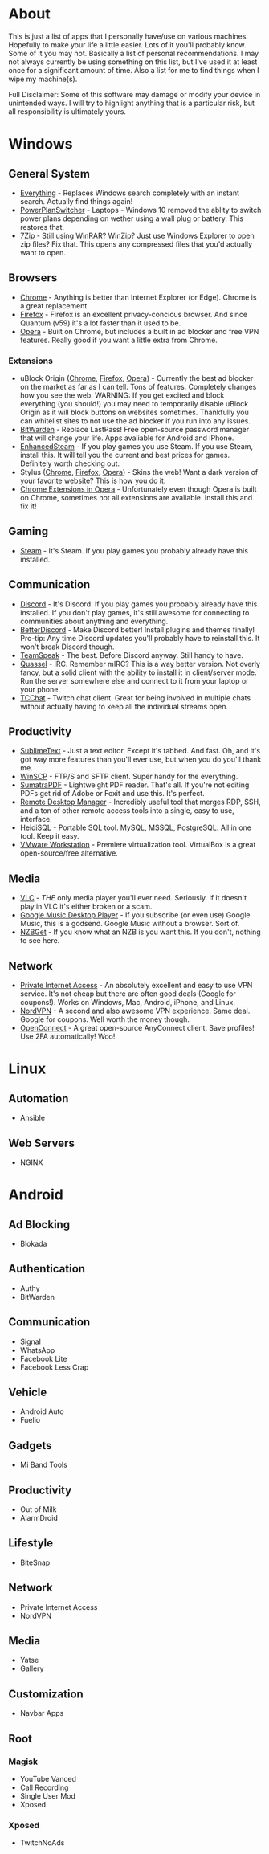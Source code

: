 # About
This is just a list of apps that I personally have/use on various machines. Hopefully to make your life a little easier. Lots of it you'll probably know. Some of it you may not. Basically a list of personal recommendations. I may not always currently be using something on this list, but I've used it at least once for a significant amount of time. Also a list for me to find things when I wipe my machine(s).

Full Disclaimer: Some of this software may damage or modify your device in unintended ways. I will try to highlight anything that is a particular risk, but all responsibility is ultimately yours.


# Windows
## General System
* [Everything](https://www.voidtools.com/) - Replaces Windows search completely with an instant search. Actually find things again!
* [PowerPlanSwitcher](https://www.microsoft.com/store/productId/9NBLGGH556L3) - Laptops - Windows 10 removed the ablity to switch power plans depending on wether using a wall plug or battery. This restores that.
* [7Zip](https://www.7-zip.org/) - Still using WinRAR? WinZip? Just use Windows Explorer to open zip files? Fix that. This opens any compressed files that you'd actually want to open.

## Browsers
* [Chrome](https://www.google.com/chrome/) - Anything is better than Internet Explorer (or Edge). Chrome is a great replacement.
* [Firefox](https://www.mozilla.org/en-US/firefox/new/) - Firefox is an excellent privacy-concious browser. And since Quantum (v59) it's a lot faster than it used to be.
* [Opera](https://www.opera.com/) - Built on Chrome, but includes a built in ad blocker and free VPN features. Really good if you want a little extra from Chrome.

### Extensions
* uBlock Origin ([Chrome](https://chrome.google.com/webstore/detail/ublock-origin/cjpalhdlnbpafiamejdnhcphjbkeiagm?hl=en), [Firefox](https://addons.mozilla.org/en-US/firefox/addon/ublock-origin/), [Opera](https://addons.opera.com/en/extensions/details/ublock/)) - Currently the best ad blocker on the market as far as I can tell. Tons of features. Completely changes how you see the web. WARNING: If you get excited and block everything (you should!) you may need to temporarily disable uBlock Origin as it will block buttons on websites sometimes. Thankfully you can whitelist sites to not use the ad blocker if you run into any issues.
* [BitWarden](https://bitwarden.com/#download) - Replace LastPass! Free open-source password manager that will change your life. Apps avaliable for Android and iPhone. 
* [EnhancedSteam](http://www.enhancedsteam.com/) - If you play games you use Steam. If you use Steam, install this. It will tell you the current and best prices for games. Definitely worth checking out.
* Stylus ([Chrome](https://chrome.google.com/webstore/detail/stylus/clngdbkpkpeebahjckkjfobafhncgmne?hl=en), [Firefox](https://addons.mozilla.org/en-US/firefox/addon/styl-us/), [Opera](https://addons.opera.com/en/extensions/details/stylus/)) - Skins the web! Want a dark version of your favorite website? This is how you do it.
* [Chrome Extensions in Opera](https://addons.opera.com/en/extensions/details/install-chrome-extensions/) - Unfortunately even though Opera is built on Chrome, sometimes not all extensions are avaliable. Install this and fix it!

## Gaming
* [Steam](http://store.steampowered.com/about/) - It's Steam. If you play games you probably already have this installed.

## Communication
* [Discord](https://discordapp.com/) - It's Discord. If you play games you probably already have this installed. If you don't play games, it's still awesome for connecting to communities about anything and everything.
* [BetterDiscord](https://betterdiscord.net/home/) - Make Discord better! Install plugins and themes finally! Pro-tip: Any time Discord updates you'll probably have to reinstall this. It won't break Discord though.
* [TeamSpeak](https://www.teamspeak.com/en/downloads) - The best. Before Discord anyway. Still handy to have.
* [Quassel](https://quassel-irc.org/) - IRC. Remember mIRC? This is a way better version. Not overly fancy, but a solid client with the ability to install it in client/server mode. Run the server somewhere else and connect to it from your laptop or your phone.
* [TCChat](https://gettc.xyz/) - Twitch chat client. Great for being involved in multiple chats without actually having to keep all the individual streams open.

## Productivity
* [SublimeText](https://www.sublimetext.com/) - Just a text editor. Except it's tabbed. And fast. Oh, and it's got way more features than you'll ever use, but when you do you'll thank me.
* [WinSCP](https://winscp.net/eng/download.php) - FTP/S and SFTP client. Super handy for the everything.
* [SumatraPDF](https://www.sumatrapdfreader.org/free-pdf-reader.html) - Lightweight PDF reader. That's all. If you're not editing PDFs get rid of Adobe or Foxit and use this. It's perfect.
* [Remote Desktop Manager](https://remotedesktopmanager.com/) - Incredibly useful tool that merges RDP, SSH, and a ton of other remote access tools into a single, easy to use, interface.
* [HeidiSQL](https://www.heidisql.com/) - Portable SQL tool. MySQL, MSSQL, PostgreSQL. All in one tool. Keep it easy.
* [VMware Workstation](https://www.vmware.com/products/workstation-pro.html) - Premiere virtualization tool. VirtualBox is a great open-source/free alternative.

## Media
* [VLC](http://www.videolan.org/) - *THE* only media player you'll ever need. Seriously. If it doesn't play in VLC it's either broken or a scam.
* [Google Music Desktop Player](https://www.googleplaymusicdesktopplayer.com/) - If you subscribe (or even use) Google Music, this is a godsend. Google Music without a browser. Sort of.
* [NZBGet](https://nzbget.net/) - If you know what an NZB is you want this. If you don't, nothing to see here.

## Network
* [Private Internet Access](https://www.privateinternetaccess.com/) - An absolutely excellent and easy to use VPN service. It's not cheap but there are often good deals (Google for coupons!). Works on Windows, Mac, Android, iPhone, and Linux.
* [NordVPN](https://nordvpn.com/) - A second and also awesome VPN experience. Same deal. Google for coupons. Well worth the money though.
* [OpenConnect](https://github.com/openconnect/openconnect-gui/releases) - A great open-source AnyConnect client. Save profiles! Use 2FA automatically! Woo!

# Linux
## Automation
* Ansible

## Web Servers
* NGINX

# Android
## Ad Blocking
* Blokada

## Authentication
* Authy
* BitWarden

## Communication
* Signal
* WhatsApp
* Facebook Lite
* Facebook Less Crap

## Vehicle
* Android Auto
* Fuelio

## Gadgets
* Mi Band Tools

## Productivity
* Out of Milk
* AlarmDroid

## Lifestyle
* BiteSnap

## Network
* Private Internet Access
* NordVPN

## Media
* Yatse
* Gallery

## Customization
* Navbar Apps

## Root
### Magisk
* YouTube Vanced
* Call Recording
* Single User Mod
* Xposed

### Xposed
* TwitchNoAds
